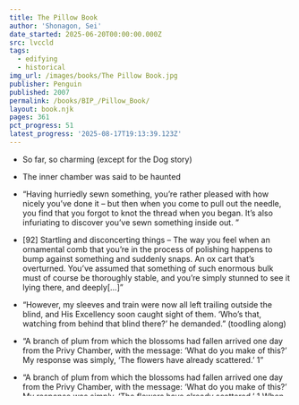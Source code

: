 ```yaml
---
title: The Pillow Book
author: 'Shonagon, Sei'
date_started: 2025-06-20T00:00:00.000Z
src: lvccld
tags:
  - edifying
  - historical
img_url: /images/books/The Pillow Book.jpg
publisher: Penguin
published: 2007
permalink: /books/BIP_/Pillow_Book/
layout: book.njk
pages: 361
pct_progress: 51
latest_progress: '2025-08-17T19:13:39.123Z'
---
```

* <span meta="10@2025-06-21T03:21:28.377Z"></span> So far, so charming (except for the Dog story)

* <span meta="23@2025-07-13T21:23:54.260Z"></span> The inner chamber was said to be haunted
* <span meta="31@2025-07-29T21:11:32.124Z"></span> “Having hurriedly sewn something, you’re rather pleased with how nicely you’ve done it – but then when you come to pull out the needle, you find that you forgot to knot the thread when you began. It’s also infuriating to discover you’ve sewn something inside out.
”
* <span meta="31.5@2025-07-31T02:49:03.881Z"></span> [92] Startling and disconcerting things – The way you feel when an ornamental comb that you’re in the process of polishing happens to bump against something and suddenly snaps.
An ox cart that’s overturned. You’ve assumed that something of such enormous bulk must of course be thoroughly stable, and you’re simply stunned to see it lying there, and deeply[…]”

* <span meta="34.8@2025-07-31T20:46:57.513Z"></span> “However, my sleeves and train were now all left trailing outside the blind, and His Excellency soon caught sight of them. ‘Who’s that, watching from behind that blind there?’ he demanded.”
(toodling along)

* <span meta="35.6@2025-08-01T20:59:41.167Z"></span> “A branch of plum from which the blossoms had fallen arrived one day from the Privy Chamber, with the message: ‘What do you make of this?’
My response was simply, ‘The flowers have already scattered.’ 1”

* <span meta="35.6@2025-08-03T23:16:29.388Z"></span> “A branch of plum from which the blossoms had fallen arrived one day from the Privy Chamber, with the message: ‘What do you make of this?’
My response was simply, ‘The flowers have already scattered.’ 1
When they learned of my reply, a large group of senior courtiers who were seated in the Black Door room set about chanting this poem. His Majesty happened to overhear, and remarked, ‘This is a better response than merely writing a good poem. She’s made a fine answer.”
(can you imagine having everyone pay attention to you like this?)

* <span meta="36.3@2025-08-04T05:20:27.797Z"></span> “It’s most distressing to see someone thin and swarthy dressed in a see-through gossamer-silk shift.”

* <span meta="39.1@2025-08-06T02:48:27.434Z"></span> “[120] Awkward and pointless things – A large ship left beached by the tide. A great tree that’s blown over in the wind, and lies there on its side with its roots in the air.
An inconsequential little man strutting about scolding a retainer.”

* <span meta="39.6@2025-08-06T20:44:34.818Z"></span> “[124] It’s beautiful the way the water drops hang so thick and dripping on the garden plants after a night of rain in the ninth month, when the morning sun shines fresh and dazzling on them. Where the rain clings in the spider webs that hang in the open weave of a screening fence or draped on the eaves, it forms the most moving and beautiful strings of white pearly drops.
I also love the way, when the sun has risen higher, the bush clover, all bowed down beneath the weight of the drops, will shed its dew, and a branch will suddenly spring up though no hand has touched it. And I also find it fascinating that things like this can utterly fail to delight others.”

* <span meta="40.4@2025-08-07T01:52:29.249Z"></span> “In response to this, the voice of the night-priest nearby suddenly broke in, rather angrily, ‘No no, that’s a very bad idea. Do keep talking all night, ladies.’
This was not only very entertaining, but also gave us a terrible start.”

* <span meta="40.6@2025-08-08T17:00:14.541Z"></span> 
‘Oh, you’re hopeless!’ said he, which amused me greatly.”
The end of a cute anecdote about the emperor hitting on our narrator.

* <span meta="44.4@2025-08-11T04:24:51.498Z"></span> “[144] Endearingly lovely things – A baby’s face painted on a gourd. A sparrow coming fluttering down to the nest when her babies are cheeping for her.
”

* <span meta="48.7@2025-08-17T17:59:06.083Z"></span> “[172]* One day in the ninth month, at a certain place, a gentleman who, though not exactly a court noble, was renowned at that time as a man of marvellous charm, taste and sensibility, pays a visit to Lady Someone. Dawn is breaking, thick mists diffuse the light of a glorious moon, and he bends all his powers to the task of producing words that will leave her heart aglow with memories of their night together. Ah, now he departs – she sits on and on, gazing into the distance after him. A scene of inexpressibly resonant beauty. He makes as if to go on his way, but surreptitiously turns and retraces his steps to secrete himself by the lattice fence. Seeing her deep reluctance to rise and leave, he bethinks himself to say something further to her of what is in his heart, but now he hears her murmur softly to herself the lines:
‘though there in the dawn sky
the moon hangs bright’. 1
The woman he gazes at in secret is bending forward, so that her hair falls away from her head and hangs perhaps six inches before her face. It glows there like a candle, borrowing added light from the moonlight, and in astonishment at the sight the man chooses this moment to slip quietly away. 2
This was a tale that someone told.”


* <span meta="49.2@2025-08-17T18:04:08.186Z"></span> How do they know anything is a _chinese_ poem? 

* <span meta="51@2025-08-17T19:13:39.123Z"></span> “It’s engaging to witness some very attractive young lady of eighteen or nineteen, with a beautiful sleek head of hair hanging the length of her back, wonderfully thick at the ends, a lovely plump figure and very pale face, who is suffering from a terrible toothache. She sits there, hand pressed to her bright red cheek, quite unaware that her side-locks are all sodden from weeping.”
